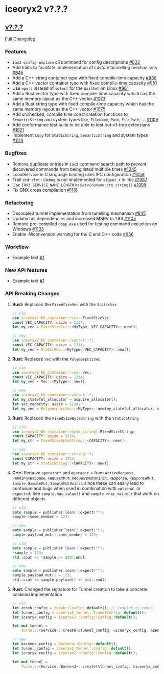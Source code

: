 # iceoryx2 v?.?.?

## [v?.?.?](https://github.com/eclipse-iceoryx/iceoryx2/tree/v?.?.?)

[Full Changelog](https://github.com/eclipse-iceoryx/iceoryx2/compare/v?.?.?...v?.?.?)

### Features

<!--
    NOTE: Add new entries sorted by issue number to minimize the possibility of
    conflicts when merging.
-->

* `iox2 config explain` cli command for config descriptions
  [#832](https://github.com/eclipse-iceoryx/iceoryx2/issues/832)
* Add traits to facilitate implementation of custom tunnelling mechanisms
  [#845](https://github.com/eclipse-iceoryx/iceoryx2/issues/845)
* Add a C++ string container type with fixed compile-time capacity
  [#938](https://github.com/eclipse-iceoryx/iceoryx2/issues/938)
* Add a C++ vector container type with fixed compile-time capacity
  [#951](https://github.com/eclipse-iceoryx/iceoryx2/issues/951)
* Use `epoll` instead of `select` for the `WaitSet` on Linux
  [#961](https://github.com/eclipse-iceoryx/iceoryx2/issues/961)
* Add a Rust vector type with fixed compile-time capacity which has the same
  memory layout as the C++ vector
  [#1073](https://github.com/eclipse-iceoryx/iceoryx2/issues/1073)
* Add a Rust string type with fixed compile-time capacity which has the same
  memory layout as the C++ vector
  [#1075](https://github.com/eclipse-iceoryx/iceoryx2/issues/1075)
* Add unchecked, compile time const creation functions to `SemanticString` and
  system types like, `FileName`, `Path`, `FilePath`, ...
  [#1109](https://github.com/eclipse-iceoryx/iceoryx2/issues/1109)
* Add conformance test suite to be able to test out-of-tree extensions
  [#1021](https://github.com/eclipse-iceoryx/iceoryx2/issues/1021)
* Implement `Copy` for `StaticString`, `SemanticString` and system types
  [#1114](https://github.com/eclipse-iceoryx/iceoryx2/issues/1114)

### Bugfixes

<!--
    NOTE: Add new entries sorted by issue number to minimize the possibility of
    conflicts when merging.
-->

* Remove duplicate entries in `iox2` command search path to prevent discovered
  commands from being listed multiple times
    [#1045](https://github.com/eclipse-iceoryx/iceoryx2/issues/1045)
* LocalService in C language binding uses IPC configuration
    [#1059](https://github.com/eclipse-iceoryx/iceoryx2/issues/1059)
* Trait `std::fmt::Debug` is not implemented for `sigset_t` in libc
    [#1087](https://github.com/eclipse-iceoryx/iceoryx2/issues/1087)
* Use `IOX2_SERVICE_NAME_LENGTH` in `ServiceName::to_string()`
    [#1095](https://github.com/eclipse-iceoryx/iceoryx2/issues/1095)
* Fix QNX cross compilation
    [#1116](https://github.com/eclipse-iceoryx/iceoryx2/issues/1116)

### Refactoring

<!--
    NOTE: Add new entries sorted by issue number to minimize the possibility of
    conflicts when merging.
-->

* Decoupled tunnel implementation from tunelling mechanism
    [#845](https://github.com/eclipse-iceoryx/iceoryx2/issues/845)
* Updated all dependencies and increased MSRV to 1.83
    [#1105](https://github.com/eclipse-iceoryx/iceoryx2/issues/1105)
* Remove pre-compiled `noop.exe` used for testing command exeuction on Windows
    [#1133](https://github.com/eclipse-iceoryx/iceoryx2/issues/1133)
* Enable -Wconversion warning for the C and C++ code
    [#956](https://github.com/eclipse-iceoryx/iceoryx2/issues/956)

### Workflow

<!--
    NOTE: Add new entries sorted by issue number to minimize the possibility of
    conflicts when merging.
-->

* Example text [#1](https://github.com/eclipse-iceoryx/iceoryx2/issues/1)

### New API features

<!--
    NOTE: Add new entries sorted by issue number to minimize the possibility of
    conflicts when merging.
-->

* Example text [#1](https://github.com/eclipse-iceoryx/iceoryx2/issues/1)

### API Breaking Changes

1. **Rust:** Replaced the `FixedSizeVec` with the `StaticVec`

   ```rust
   // old
   use iceoryx2_bb_container::vec::FixedSizeVec;
   const VEC_CAPACITY: usize = 1234;
   let my_vec = FixedSizeVec::<MyType, VEC_CAPACITY>::new();

   // new
   use iceoryx2_bb_container::vector::*;
   const VEC_CAPACITY: usize = 1234;
   let my_vec = StaticVec::<MyType, VEC_CAPACITY>::new();
   ```

2. **Rust:** Replaced `Vec` with the `PolymorphicVec`

    ```rust
   // old
   use iceoryx2_bb_container::vec::Vec;
   const VEC_CAPACITY: usize = 1234;
   let my_vec = Vec::<MyType>::new();

   // new
   use iceoryx2_bb_container::vector::*;
   let my_stateful_allocator = acquire_allocator();
   let vec_capacity: usize = 1234;
   let my_vec = PolymorphicVec::<MyType>::new(my_stateful_allocator, vec_capacity)?;
    ```

3. **Rust:** Replaced the `FixedSizeByteString` with the `StaticString`

   ```rust
   // old
   use iceoryx2_bb_container::byte_string::FixedSizeString;
   const CAPACITY: usize = 1234;
   let my_str = FixedSizeByteString::<CAPACITY>::new();

   // new
   use iceoryx2_bb_container::string::*;
   const CAPACITY: usize = 1234;
   let my_str = StaticString::<CAPACITY>::new();
   ```

4. **C++:** Remove `operator*` and `operator->` from `ActiveRequest`,
   `PendingResponse`, `RequestMut`, `RequestMutUninit`, `Response`,
   `ResponseMut`, `Sample`, `SampleMut`, `SampleMutUninit` since these can
   easily lead to confusion and bugs when used in combination with `optional`
   or `expected`. See `sample.has_value()` and `sample->has_value()` that work
   on different objects.

   ```cxx
   // old
   auto sample = publisher.loan().expect("");
   sample->some_member = 123;

   // new
   auto sample = publisher.loan().expect("");
   sample.payload_mut().some_member = 123;
   ```

   ```cxx
   // old
   auto sample = publisher.loan().expect("");
   *sample = 123;
   std::cout << *sample << std::endl;

   // new
   auto sample = publisher.loan().expect("");
   sample.payload_mut() = 123;
   std::cout << sample.payload() << std::endl;
   ```

5. **Rust:** Changed the signature for Tunnel creation to take a concrete
   backend implementation

   ```rust
   // old
   let zenoh_config = zenoh::Config::default(); // coupled to zenoh
   let tunnel_config = iceoryx2_tunnel::TunnelConfig::default();
   let iceoryx_config = iceoryx2::config::Config::default();

   let mut tunnel =
       Tunnel::<Service>::create(&tunnel_config, &iceoryx_config, &zenoh_config).unwrap();

   // new
   let backend_config = Backend::Config::default();
   let tunnel_config = iceoryx2_tunnel::Config::default();
   let iceoryx_config = iceoryx2::config::Config::default();

   let mut tunnel =
       Tunnel::<Service, Backend>::create(&tunnel_config, &iceoryx_config, &backend_config).unwrap();
   ```
